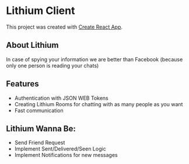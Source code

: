 # Lithium Client

This project was created with [Create React App](https://github.com/facebook/create-react-app).

## About Lithium
In case of spying your information we are better than Facebook (because only one person is reading your chats)

## Features 
<ul>
  <li>Authentication with JSON WEB Tokens</li>
  <li>Creating Lithium Rooms for chatting with as many people as you want</li>
  <li>Fast communication</li>
</ul>

## Lithium Wanna Be:
<ul>
  <li>Send Friend Request</li>
  <li>Implement Sent/Delivered/Seen Logic</li>
  <li>Implement Notifications for new messages</li>
</ul>
